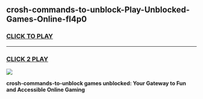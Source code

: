 
## crosh-commands-to-unblock-Play-Unblocked-Games-Online-fl4p0
<h3>
<a href="https://premium76.site?title=crosh-commands-to-unblock&ref=25A">CLICK TO PLAY</a></h3>
<hr>

<h3>
<a href="https://premium76.site?title=crosh-commands-to-unblock&ref=25A">CLICK 2 PLAY</a>
  
</h3>

<a href="https://premium76.site?title=crosh-commands-to-unblock&ref=25A"><img src="https://clearcache.store/games.png"></a>


**crosh-commands-to-unblock games unblocked: Your Gateway to Fun and Accessible Online Gaming**
